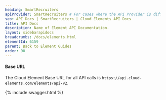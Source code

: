 ```yaml
---
heading: SmartRecruiters
apiProvider: SmartRecruiters # For cases where the API Provider is different than the element name. e;g;, ServiceNow vs. ServiceNow Oauth
seo: API Docs | SmartRecruiters | Cloud Elements API Docs
title: API Docs
description: Name of Element API Documentation.
layout: sidebarapidocs
breadcrumbs: /docs/elements.html
elementId: 6159
parent: Back to Element Guides
order: 90
---
```


#### Base URL

The Cloud Element Base URL for all API calls is `https://api.cloud-elements.com/elements/api-v2`.

{% include swagger.html %}
